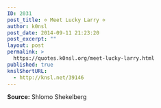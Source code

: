 ```yaml
---
ID: 2031
post_title: ✡ Meet Lucky Larry ✡
author: k0nsl
post_date: 2014-09-11 21:23:20
post_excerpt: ""
layout: post
permalink: >
  https://quotes.k0nsl.org/meet-lucky-larry.html
published: true
knslShortURL:
  - http://knsl.net/39146
---
```

<strong>Source:</strong> Shlomo Shekelberg
